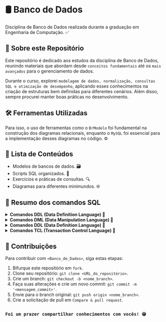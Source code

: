# **🛢️ Banco de Dados**
Disciplina de Banco de Dados realizada durante a graduação em Engenharia de Computação. ✅

## 📌 **Sobre este Repositório**
Este repositório é dedicado aos estudos da disciplina de Banco de Dados, reunindo materiais que abordam desde `conceitos fundamentais` até os `mais avançados` para o gerenciamento de dados.

Durante o curso, explorei `modelagem de dados, normalização, consultas SQL e otimização de desempenho`, aplicando esses conhecimentos na criação de estruturas bem definidas para diferentes cenários. Além disso, sempre procurei manter boas práticas no desenvolvimento.

## 🛠️ **Ferramentas Utilizadas**
Para isso, o uso de ferramentas como o `BrModelo` foi fundamental na construção dos diagramas relacionais, enquanto o `MySQL` foi essencial para a implementação desses diagramas no código. ⚙️

## 📜 **Lista de Conteúdos**

- Modelos de bancos de dados. 🗃️
- Scripts SQL organizados. 📝
- Exercícios e práticas de consultas. 🔍
- Diagramas para diferentes minimundos. 🌐

## 📑 Resumo dos comandos SQL

<details>
  <summary><strong> Comandos DDL (Data Definition Language) 📂</strong></summary><br>

>Comandos utilizados para `definir`, `modificar` e `excluir` estruturas do banco de dados, incluindo tabelas, índices e esquemas. São essenciais para a organização do banco. <br>
Para isso, temos como exemplo os comandos:
`CREATE`, `ALTER` e `DROP`.
```sql
-- Criando tabela (CREATE)
CREATE TABLE cliente (
    id INT PRIMARY KEY,
    nome VARCHAR(100),
    email VARCHAR(100) UNIQUE
);
```
```sql
-- Alterando estrutura (ALTER)
ALTER TABLE cliente ADD COLUMN telefone VARCHAR(15);
```
```sql
-- Excluindo tabela (DROP)
DROP TABLE cliente;
```
</details>


<details>
  <summary><strong> Comandos DML (Data Manipulation Language) 📝</strong></summary><br>

>Comandos utilizados para `inserir`, `atualizar`, `excluir` e `consultar` dados dentro das tabelas do banco. São essenciais para o manejo eficiente da informação. <br>
Para isso, temos como exemplo os comandos:
`INSERT`, `UPDATE`, `DELETE`, `SELECT`.

```sql
-- Inserindo novo cliente (INSERT)
INSERT INTO cliente (id, nome, email, telefone)
VALUES (1, 'João Silva', 'joao@email.com', '99999-9999');
```
```sql
-- Atualizando registro (UPDATE)
UPDATE cliente SET telefone = '98888-8888' WHERE id = 1;
```
```sql
-- Removendo registro (DELETE)
DELETE FROM cliente WHERE id = 1;
```
```sql
-- Buscando registros (SELECT)
SELECT * FROM cliente;
```
</details>


<details>
  <summary><strong> Comandos DDL (Data Definition Language) 🔐</strong></summary><br>

>Comandos usados para `definir permissões` e `controle de acesso` a dados e objetos no banco de dados. Garantem segurança e controle de quem pode acessar ou modificar informações. <br>
Para isso, temos como exemplo os comandos:
`GRANT`, `REVOKE`.

```sql
-- Concedendo permissão de leitura da tabela (GRANT)
GRANT SELECT ON cliente FROM PUBLIC;
```
```sql
-- Revogando permissão de leitura da tabela (REVOKE)
REVOKE SELECT ON cliente FROM PUBLIC;
</details>
```
</details>

<details>
  <summary><strong> Comandos TCL (Transaction Control Language) 🔄 </strong></summary><br>

> Comandos utilizados para `gerenciar transações`, garantindo que as operações de banco de dados sejam executadas de forma completa e consistente. <br>
Para isso, temos como exemplo os comandos:
`COMMIT`, `ROLLBACK`, `SAVEPOINT`, SET `TRANSACTION`.

```sql
-- Iniciando uma transação e inserindo um cliente
START TRANSACTION;
INSERT INTO cliente (id, nome, email) VALUES (2, 'Maria Souza', 'maria@email.com');
```
```sql
-- Confirmando alterações (COMMIT)
COMMIT;
```
```sql
-- Iniciando nova transação
START TRANSACTION;
DELETE FROM cliente WHERE id = 2;
```
```sql
-- Revertendo exclusão (ROLLBACK)
ROLLBACK;
```
</details>

## 🤝 Contribuições

Para contribuir com `<Banco_de_Dados>`, siga estas etapas:

1. Bifurque este repositório em `fork`.
2. Clone seu repositório: `git clone <URL_do_repositório>`.
3. Crie um branch: `git checkout -b <nome_branch>`.
4. Faça suas alterações e crie um novo commit: `git commit -m '<mensagem_commit>'`.
5. Envie para o branch original: `git push origin <nome_branch>`.
6. Crie a solicitação de pull em `Compare & pull request`.

##
### `Foi um prazer compartilhar conhecimentos com vocês! 😁`